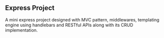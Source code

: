 ## Express Project

A mini express project designed with MVC pattern, middlewares, templating engine using handlebars and RESTful APIs along with its CRUD implementation.
